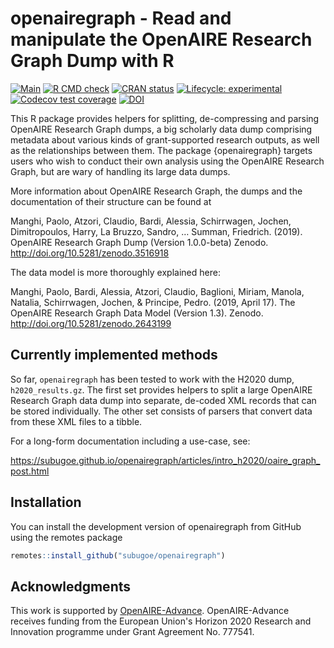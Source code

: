# openairegraph - Read and manipulate the OpenAIRE Research Graph Dump with R

<!-- badges: start -->
[![Main](https://github.com/subugoe/openairegraph/workflows/main/badge.svg)](https://github.com/subugoe/openairegraph/actions)
[![R CMD check](https://github.com/subugoe/openairegraph/workflows/R-CMD-check/badge.svg)](https://github.com/subugoe/openairegraph/actions)
[![CRAN status](https://www.r-pkg.org/badges/version/openairegraph)](https://CRAN.R-project.org/package=openairegraph)
[![Lifecycle: experimental](https://img.shields.io/badge/lifecycle-experimental-orange.svg)](https://www.tidyverse.org/lifecycle/#experimental)
[![Codecov test coverage](https://codecov.io/gh/subugoe/openairegraph/branch/master/graph/badge.svg)](https://codecov.io/gh/subugoe/openairegraph?branch=master)
[![DOI](https://zenodo.org/badge/DOI/10.5281/zenodo.3744651.svg)](https://doi.org/10.5281/zenodo.3744651)
<!-- badges: end -->


This R package provides helpers for splitting, de-compressing and parsing OpenAIRE Research Graph dumps, a big scholarly data dump comprising metadata about various kinds of grant-supported research outputs, as well as the relationships between them. 
The package {openairegraph} targets users who wish to conduct their own analysis using the OpenAIRE Research Graph, but are wary of handling its large data dumps.

More information about OpenAIRE Research Graph, the dumps and the documentation of their structure can be found at 

Manghi, Paolo, Atzori, Claudio, Bardi, Alessia, Schirrwagen, Jochen, Dimitropoulos, Harry, La Bruzzo, Sandro, … Summan, Friedrich. (2019). OpenAIRE Research Graph Dump (Version 1.0.0-beta) Zenodo. <http://doi.org/10.5281/zenodo.3516918>

The data model is more thoroughly explained here:

Manghi, Paolo, Bardi, Alessia, Atzori, Claudio, Baglioni, Miriam, Manola, Natalia, Schirrwagen, Jochen, & Principe, Pedro. (2019, April 17). The OpenAIRE Research Graph Data Model (Version 1.3). Zenodo. <http://doi.org/10.5281/zenodo.2643199>


## Currently implemented methods

So far, `openairegraph` has been tested to work with the H2020 dump, `h2020_results.gz`. 
The first set provides helpers to split a large OpenAIRE Research Graph data dump into separate, de-coded XML records that can be stored individually. 
The other set consists of parsers that convert data from these XML files to a tibble.

For a long-form documentation including a use-case, see:

<https://subugoe.github.io/openairegraph/articles/intro_h2020/oaire_graph_post.html>


## Installation

You can install the development version of openairegraph from GitHub using the remotes package

``` r
remotes::install_github("subugoe/openairegraph")
```

## Acknowledgments

This work is supported by [OpenAIRE-Advance](https://www.openaire.eu/). OpenAIRE-Advance receives funding from the European Union's Horizon 2020 Research and Innovation programme under Grant Agreement No. 777541.
